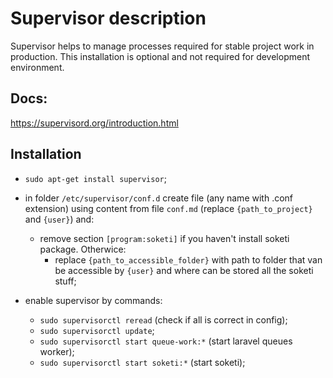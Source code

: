 # Supervisor description
Supervisor helps to manage processes required for stable project work in production. This installation is optional and not required for development environment.


## Docs:
https://supervisord.org/introduction.html


## Installation

 - `sudo apt-get install supervisor`;
 - in folder `/etc/supervisor/conf.d` create file (any name with .conf extension) using content from file `conf.md` (replace `{path_to_project}` and `{user}`) and:
   - remove section `[program:soketi]` if you haven't install soketi package. Otherwice:
      - replace `{path_to_accessible_folder}` with path to folder that van be accessible by `{user}` and where can be stored all the soketi stuff;

 - enable supervisor by commands:
    - `sudo supervisorctl reread` (check if all is correct in config);
    - `sudo supervisorctl update`;
    - `sudo supervisorctl start queue-work:*` (start laravel queues worker);
    - `sudo supervisorctl start soketi:*` (start soketi);